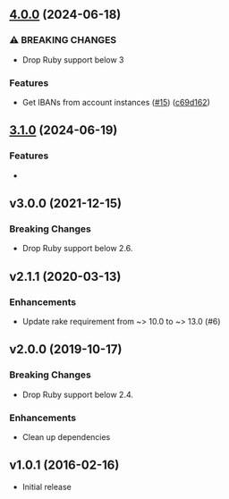 ## [4.0.0](https://github.com/sequra/norma43_parser/compare/3.0.0...v4.0.0) (2024-06-18)


### ⚠ BREAKING CHANGES

* Drop Ruby support below 3

### Features

* Get IBANs from account instances ([#15](https://github.com/sequra/norma43_parser/issues/15)) ([c69d162](https://github.com/sequra/norma43_parser/commit/c69d162361b188f2b2d904b1958e3108be9a3939))


## [3.1.0](https://github.com/sequra/norma43_parser/compare/3.0.0...v3.1.0) (2024-06-19)


### Features

-

## v3.0.0 (2021-12-15)

### Breaking Changes

- Drop Ruby support below 2.6.

## v2.1.1 (2020-03-13)

### Enhancements

- Update rake requirement from ~> 10.0 to ~> 13.0 (#6)

## v2.0.0 (2019-10-17)

### Breaking Changes

- Drop Ruby support below 2.4.


### Enhancements

- Clean up dependencies

## v1.0.1 (2016-02-16)

- Initial release
